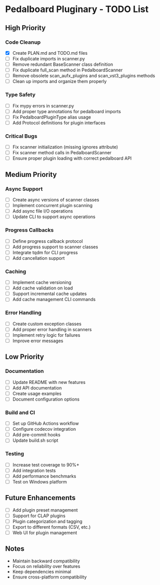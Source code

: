 # Pedalboard Pluginary - TODO List

## High Priority

### Code Cleanup
- [x] Create PLAN.md and TODO.md files
- [ ] Fix duplicate imports in scanner.py
- [ ] Remove redundant BaseScanner class definition
- [ ] Fix duplicate full_scan method in PedalboardScanner
- [ ] Remove obsolete scan_aufx_plugins and scan_vst3_plugins methods
- [ ] Clean up imports and organize them properly

### Type Safety
- [ ] Fix mypy errors in scanner.py
- [ ] Add proper type annotations for pedalboard imports
- [ ] Fix PedalboardPluginType alias usage
- [ ] Add Protocol definitions for plugin interfaces

### Critical Bugs
- [ ] Fix scanner initialization (missing ignores attribute)
- [ ] Fix scanner method calls in PedalboardScanner
- [ ] Ensure proper plugin loading with correct pedalboard API

## Medium Priority

### Async Support
- [ ] Create async versions of scanner classes
- [ ] Implement concurrent plugin scanning
- [ ] Add async file I/O operations
- [ ] Update CLI to support async operations

### Progress Callbacks
- [ ] Define progress callback protocol
- [ ] Add progress support to scanner classes
- [ ] Integrate tqdm for CLI progress
- [ ] Add cancellation support

### Caching
- [ ] Implement cache versioning
- [ ] Add cache validation on load
- [ ] Support incremental cache updates
- [ ] Add cache management CLI commands

### Error Handling
- [ ] Create custom exception classes
- [ ] Add proper error handling in scanners
- [ ] Implement retry logic for failures
- [ ] Improve error messages

## Low Priority

### Documentation
- [ ] Update README with new features
- [ ] Add API documentation
- [ ] Create usage examples
- [ ] Document configuration options

### Build and CI
- [ ] Set up GitHub Actions workflow
- [ ] Configure codecov integration
- [ ] Add pre-commit hooks
- [ ] Update build.sh script

### Testing
- [ ] Increase test coverage to 90%+
- [ ] Add integration tests
- [ ] Add performance benchmarks
- [ ] Test on Windows platform

## Future Enhancements
- [ ] Add plugin preset management
- [ ] Support for CLAP plugins
- [ ] Plugin categorization and tagging
- [ ] Export to different formats (CSV, etc.)
- [ ] Web UI for plugin management

## Notes
- Maintain backward compatibility
- Focus on reliability over features
- Keep dependencies minimal
- Ensure cross-platform compatibility